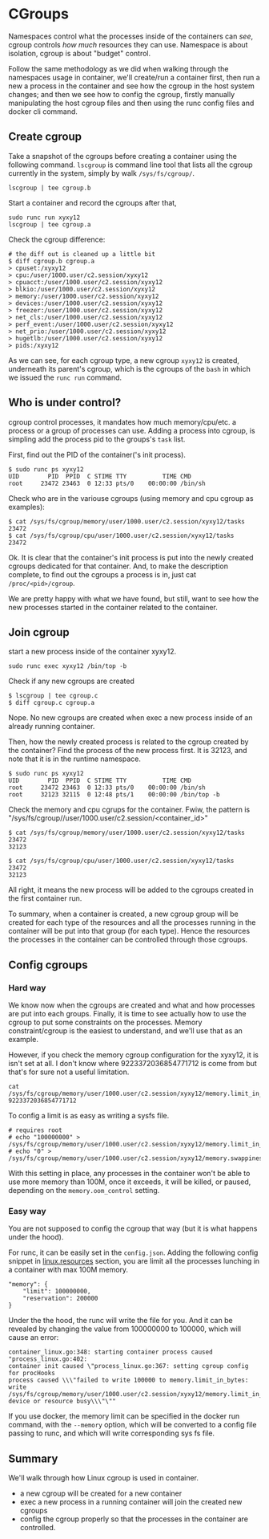 # CGroups

Namespaces control what the processes inside of the containers can *see*, cgroup controls *how much* resources they can use. Namespace is about isolation, cgroup is about "budget" control.

Follow the same methodology as we did when walking through the namespaces usage in container, we'll create/run a container first, then run a new a process in the container and see how the cgroup in the host system changes; and then we see how to config the cgroup, firstly manually manipulating the host cgroup files and then using the runc config files and docker cli command.

## Create cgroup

Take a snapshot of the cgroups before creating a container using the following command. `lscgroup` is command line tool that lists all the cgroup currently in the system, simply by walk `/sys/fs/cgroup/`.

```
lscgroup | tee cgroup.b
```

Start a container and record the cgroups after that,

```
sudo runc run xyxy12
lscgroup | tee cgroup.a
```

Check the cgroup difference:

```
# the diff out is cleaned up a little bit
$ diff cgroup.b cgroup.a
> cpuset:/xyxy12
> cpu:/user/1000.user/c2.session/xyxy12
> cpuacct:/user/1000.user/c2.session/xyxy12
> blkio:/user/1000.user/c2.session/xyxy12
> memory:/user/1000.user/c2.session/xyxy12
> devices:/user/1000.user/c2.session/xyxy12
> freezer:/user/1000.user/c2.session/xyxy12
> net_cls:/user/1000.user/c2.session/xyxy12
> perf_event:/user/1000.user/c2.session/xyxy12
> net_prio:/user/1000.user/c2.session/xyxy12
> hugetlb:/user/1000.user/c2.session/xyxy12
> pids:/xyxy12
```

As we can see, for each cgroup type, a new cgroup `xyxy12` is created, underneath its parent's cgroup, which is the cgroups of the `bash` in which we issued the `runc run` command.

## Who is under control?

cgroup control processes, it mandates how much memory/cpu/etc. a process or a group of processes can use. Adding a process into cgroup, is simpling add the process pid to the groups's `task` list.

First, find out the PID of the container('s init process).

```
$ sudo runc ps xyxy12
UID        PID  PPID  C STIME TTY          TIME CMD
root     23472 23463  0 12:33 pts/0    00:00:00 /bin/sh
```

Check who are in the variouse cgroups (using memory and cpu cgroup as examples):

```
$ cat /sys/fs/cgroup/memory/user/1000.user/c2.session/xyxy12/tasks
23472
$ cat /sys/fs/cgroup/cpu/user/1000.user/c2.session/xyxy12/tasks
23472
```

Ok. It is clear that the container's init process is put into the newly created cgroups dedicated for that container.
And, to make the description complete, to find out the cgroups a process is in, just cat `/proc/<pid>/cgroup`.

We are pretty happy with what we have found, but still, want to see how the new processes started in the container related to the container.

## Join cgroup

start a new process inside of the container xyxy12.

```
sudo runc exec xyxy12 /bin/top -b
```

Check if any new cgroups are created

```
$ lscgroup | tee cgroup.c
$ diff cgroup.c cgroup.a
```

Nope. No new cgroups are created when exec a new process inside of an already running container.

Then, how the newly created process is related to the cgroup created by the container? Find the process of the new process first.
It is 32123, and note that it is in the runtime namespace.

```
$ sudo runc ps xyxy12
UID        PID  PPID  C STIME TTY          TIME CMD
root     23472 23463  0 12:33 pts/0    00:00:00 /bin/sh
root     32123 32115  0 12:48 pts/1    00:00:00 /bin/top -b
```

Check the memory and cpu cgrups for the container. Fwiw, the pattern is  "/sys/fs/cgroup/<restype>/user/1000.user/c2.session/<container_id>"

```
$ cat /sys/fs/cgroup/memory/user/1000.user/c2.session/xyxy12/tasks
23472
32123

$ cat /sys/fs/cgroup/cpu/user/1000.user/c2.session/xyxy12/tasks
23472
32123
```

All right, it means the new process will be added to the cgroups created in the first container run.

To summary, when a container is created, a new cgroup group will be created for each type of the resources and all the processes running in the container will be put into that group (for each type). Hence the resources the processes in the container can be controlled through those cgroups.

## Config cgroups

### Hard way

We know now when the cgroups are created and what and how processes are put into each groups. Finally, it is time to see actually how to use the cgroup to put some constraints on the processes. Memory constraint/cgroup is the easiest to understand, and we'll use that as an example.

However, if you check the memory cgroup configuration for the xyxy12, it is isn't set at all. I don't know where 9223372036854771712 is come from but that's for sure not a useful limitation.

```
cat /sys/fs/cgroup/memory/user/1000.user/c2.session/xyxy12/memory.limit_in_bytes
9223372036854771712
```

To config a limit is as easy as writing a sysfs file.

```
# requires root
# echo "100000000" > /sys/fs/cgroup/memory/user/1000.user/c2.session/xyxy12/memory.limit_in_bytes
# echo "0" > /sys/fs/cgroup/memory/user/1000.user/c2.session/xyxy12/memory.swappiness
```

With this setting in place, any processes in the container won't be able to use more memory than 100M, once it exceeds, it will be killed, or paused, depending on the `memory.oom_control` setting.

### Easy way

You are not supposed to config the cgroup that way (but it is what happens under the hood).

For runc, it can be easily set in the `config.json`. Adding the following config snippet in [linux.resources](https://github.com/opencontainers/runtime-spec/blob/master/config-linux.md#control-groups) section, you are limit all the processes lunching in a container with max 100M memory.

```
"memory": {
    "limit": 100000000,
    "reservation": 200000
}
```

Under the the hood, the runc will write the file for you. And it can be revealed by changing the value from 100000000 to 100000, which will cause an error:

```
container_linux.go:348: starting container process caused "process_linux.go:402:
container init caused \"process_linux.go:367: setting cgroup config for procHooks
process caused \\\"failed to write 100000 to memory.limit_in_bytes: write /sys/fs/cgroup/memory/user/1000.user/c2.session/xyxy12/memory.limit_in_bytes:
device or resource busy\\\"\""
```

If you use docker, the memory limit can be specified in the docker run command, with the `--memory` option, which will be converted to a config file passing to runc, and which will write corresponding sys fs file.

## Summary

We'll walk through how Linux cgroup is used in container.

- a new cgroup will be created for a new container
- exec a new process in a running container will join the created new cgroups
- config the cgroup properly so that the processes in the container are controlled.

